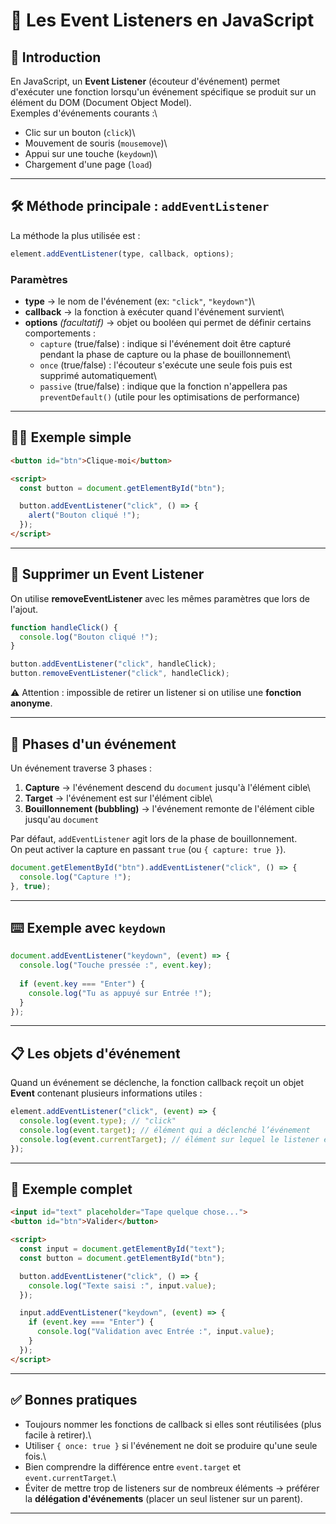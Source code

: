 # 🎯 Les Event Listeners en JavaScript

## 📌 Introduction

En JavaScript, un **Event Listener** (écouteur d'événement) permet
d'exécuter une fonction lorsqu'un événement spécifique se produit sur un
élément du DOM (Document Object Model).\
Exemples d'événements courants :\
- Clic sur un bouton (`click`)\
- Mouvement de souris (`mousemove`)\
- Appui sur une touche (`keydown`)\
- Chargement d'une page (`load`)

------------------------------------------------------------------------

## 🛠️ Méthode principale : `addEventListener`

La méthode la plus utilisée est :

``` js
element.addEventListener(type, callback, options);
```

### Paramètres

-   **type** → le nom de l'événement (ex: `"click"`, `"keydown"`)\
-   **callback** → la fonction à exécuter quand l'événement survient\
-   **options** *(facultatif)* → objet ou booléen qui permet de définir
    certains comportements :
    -   `capture` (true/false) : indique si l'événement doit être
        capturé pendant la phase de capture ou la phase de
        bouillonnement\
    -   `once` (true/false) : l'écouteur s'exécute une seule fois puis
        est supprimé automatiquement\
    -   `passive` (true/false) : indique que la fonction n'appellera pas
        `preventDefault()` (utile pour les optimisations de performance)

------------------------------------------------------------------------

## 🧑‍💻 Exemple simple

``` html
<button id="btn">Clique-moi</button>

<script>
  const button = document.getElementById("btn");

  button.addEventListener("click", () => {
    alert("Bouton cliqué !");
  });
</script>
```

------------------------------------------------------------------------

## 🔄 Supprimer un Event Listener

On utilise **removeEventListener** avec les mêmes paramètres que lors de
l'ajout.

``` js
function handleClick() {
  console.log("Bouton cliqué !");
}

button.addEventListener("click", handleClick);
button.removeEventListener("click", handleClick);
```

⚠️ Attention : impossible de retirer un listener si on utilise une
**fonction anonyme**.

------------------------------------------------------------------------

## 🌊 Phases d'un événement

Un événement traverse 3 phases :

1.  **Capture** → l'événement descend du `document` jusqu'à l'élément
    cible\
2.  **Target** → l'événement est sur l'élément cible\
3.  **Bouillonnement (bubbling)** → l'événement remonte de l'élément
    cible jusqu'au `document`

Par défaut, `addEventListener` agit lors de la phase de bouillonnement.\
On peut activer la capture en passant `true` (ou `{ capture: true }`).

``` js
document.getElementById("btn").addEventListener("click", () => {
  console.log("Capture !");
}, true);
```

------------------------------------------------------------------------

## ⌨️ Exemple avec `keydown`

``` js
document.addEventListener("keydown", (event) => {
  console.log("Touche pressée :", event.key);
  
  if (event.key === "Enter") {
    console.log("Tu as appuyé sur Entrée !");
  }
});
```

------------------------------------------------------------------------

## 📋 Les objets d'événement

Quand un événement se déclenche, la fonction callback reçoit un objet
**Event** contenant plusieurs informations utiles :

``` js
element.addEventListener("click", (event) => {
  console.log(event.type); // "click"
  console.log(event.target); // élément qui a déclenché l’événement
  console.log(event.currentTarget); // élément sur lequel le listener est attaché
});
```

------------------------------------------------------------------------

## 🧩 Exemple complet

``` html
<input id="text" placeholder="Tape quelque chose...">
<button id="btn">Valider</button>

<script>
  const input = document.getElementById("text");
  const button = document.getElementById("btn");

  button.addEventListener("click", () => {
    console.log("Texte saisi :", input.value);
  });

  input.addEventListener("keydown", (event) => {
    if (event.key === "Enter") {
      console.log("Validation avec Entrée :", input.value);
    }
  });
</script>
```

------------------------------------------------------------------------

## ✅ Bonnes pratiques

-   Toujours nommer les fonctions de callback si elles sont réutilisées
    (plus facile à retirer).\
-   Utiliser `{ once: true }` si l'événement ne doit se produire qu'une
    seule fois.\
-   Bien comprendre la différence entre `event.target` et
    `event.currentTarget`.\
-   Éviter de mettre trop de listeners sur de nombreux éléments →
    préférer la **délégation d'événements** (placer un seul listener sur
    un parent).

------------------------------------------------------------------------
